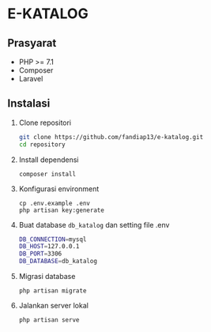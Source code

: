 # E-KATALOG

## Prasyarat

-   PHP >= 7.1
-   Composer
-   Laravel

## Instalasi

1. Clone repositori

    ```bash
    git clone https://github.com/fandiap13/e-katalog.git
    cd repository
    ```

2. Install dependensi
    ```
    composer install
    ```
3. Konfigurasi environment
    ```
    cp .env.example .env
    php artisan key:generate
    ```
4. Buat database `db_katalog` dan setting file .env
   ```bash
   DB_CONNECTION=mysql
   DB_HOST=127.0.0.1
   DB_PORT=3306
   DB_DATABASE=db_katalog
   ```
6. Migrasi database
    ```
    php artisan migrate
    ```
7. Jalankan server lokal

    ```
    php artisan serve
    ```
